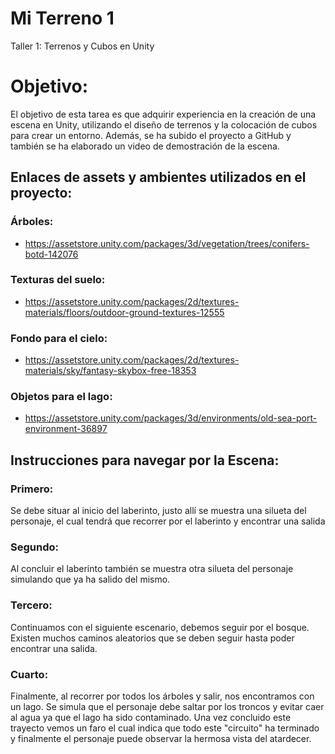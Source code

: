 # Mi Terreno 1
Taller 1: Terrenos y Cubos en Unity

# Objetivo: 
El objetivo de esta tarea es que adquirir experiencia en la creación de una escena en Unity, utilizando el diseño de terrenos y la colocación de cubos para crear un entorno. Además, se ha subido el proyecto a GitHub y también se ha elaborado un video de demostración de la escena.

## Enlaces de assets y ambientes utilizados en el proyecto:
### Árboles:
- https://assetstore.unity.com/packages/3d/vegetation/trees/conifers-botd-142076
### Texturas del suelo:
- https://assetstore.unity.com/packages/2d/textures-materials/floors/outdoor-ground-textures-12555
### Fondo para el cielo:
- https://assetstore.unity.com/packages/2d/textures-materials/sky/fantasy-skybox-free-18353
### Objetos para el lago:
- https://assetstore.unity.com/packages/3d/environments/old-sea-port-environment-36897

## Instrucciones para navegar por la Escena:
### Primero:
Se debe situar al inicio del laberinto, justo allí se muestra una silueta del personaje, el cual tendrá que recorrer por el laberinto y encontrar una salida
### Segundo:
Al concluir el laberinto también se muestra otra silueta del personaje simulando que ya ha salido del mismo.
### Tercero:
Continuamos con el siguiente escenario, debemos seguir por el bosque. Existen muchos caminos aleatorios que se deben seguir hasta poder encontrar una salida.
### Cuarto:
Finalmente, al recorrer por todos los árboles y salir, nos encontramos con un lago. Se simula que el personaje debe saltar por los troncos y evitar caer al agua ya que el lago ha sido contaminado. Una vez concluido este trayecto vemos un faro el cual indica que todo este "circuito" ha terminado y finalmente el personaje puede observar la hermosa vista del atardecer.

